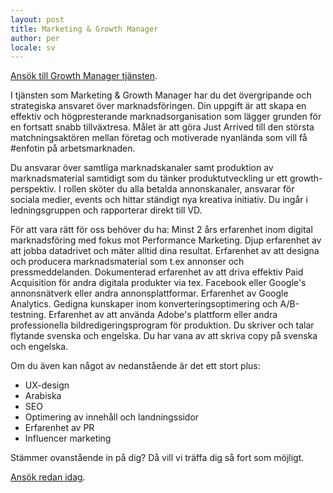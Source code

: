 ```yaml
---
layout: post
title: Marketing & Growth Manager
author: per
locale: sv
---
```


[Ansök till Growth Manager tjänsten](https://wgtrm.com/dc/#justarrived.Web).

I tjänsten som Marketing & Growth Manager har du det övergripande och strategiska ansvaret över marknadsföringen. Din uppgift är att skapa en effektiv och högpresterande marknadsorganisation som lägger grunden för en fortsatt snabb tillväxtresa. Målet är att göra Just Arrived till den största matchningsaktören mellan företag och motiverade nyanlända som vill få #enfotin på arbetsmarknaden.

Du ansvarar över samtliga marknadskanaler samt produktion av marknadsmaterial samtidigt som du tänker produktutveckling ur ett growth-perspektiv. I rollen sköter du alla betalda annonskanaler, ansvarar för sociala medier, events och hittar ständigt nya kreativa initiativ. Du ingår i ledningsgruppen och rapporterar direkt till VD.

För att vara rätt för oss behöver du ha:
Minst 2 års erfarenhet inom digital marknadsföring med fokus mot Performance Marketing.
Djup erfarenhet av att jobba datadrivet och mäter alltid dina resultat.
Erfarenhet av att designa och producera marknadsmaterial som t.ex annonser och pressmeddelanden.
Dokumenterad erfarenhet av att driva effektiv Paid Acquisition för andra digitala produkter via tex. Facebook eller Google's annonsnätverk eller andra annonsplattformar.
Erfarenhet av Google Analytics.
Gedigna kunskaper inom konverteringsoptimering och A/B-testning.
Erfarenhet av att använda Adobe's plattform eller andra professionella bildredigeringsprogram för produktion.
Du skriver och talar flytande svenska och engelska.
Du har vana av att skriva copy på svenska och engelska.

Om du även kan något av nedanstående är det ett stort plus:

 - UX-design
 - Arabiska
 - SEO
 - Optimering av innehåll och landningssidor
 - Erfarenhet av PR
 - Influencer marketing

Stämmer ovanstående in på dig? Då vill vi träffa dig så fort som möjligt.

[Ansök redan idag](https://wgtrm.com/dc/#justarrived.Web).
